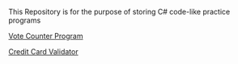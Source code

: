 This Repository is for the purpose of storing C# code-like practice programs 



[Vote Counter Program]( https://axeltirado.github.io/C-Program-Practice-codes-/VotesCounterProgram.txt)


[Credit Card Validator]( https://axeltirado.github.io/C-Program-Practice-codes-/CreditCardValidation.txt)
